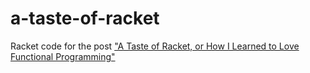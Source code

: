 a-taste-of-racket
=================

Racket code for the post ["A Taste of Racket, or How I Learned to Love Functional Programming"](http://jeremykun.com/2011/10/02/a-taste-of-racket/)
